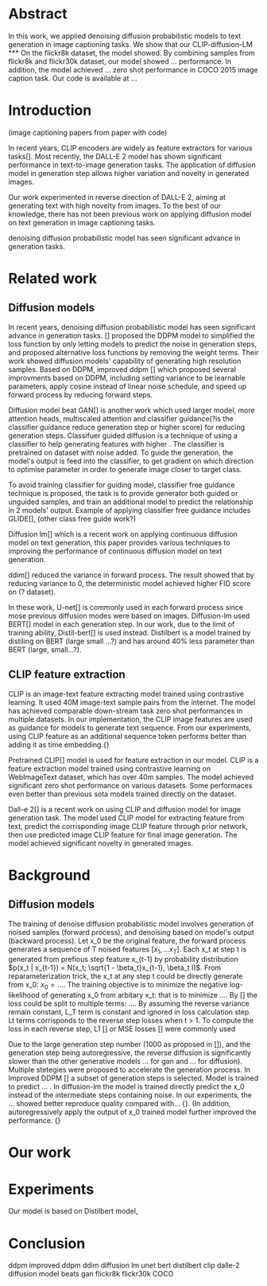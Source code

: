 # Abstract
In this work, we applied denoising diffusion probabilistic models to text generation in image captioning tasks. We show that our CLIP-diffusion-LM *** On the flickr8k dataset, the model showed. By combining samples from flickr8k and flickr30k dataset, our model showed ... performance. In addition, the model achieved ... zero shot performance in COCO 2015 image caption task. Our code is available at ...

# Introduction
(image captioning papers from paper with code)


In recent years, CLIP encoders are widely as feature extractors for various tasks[]. Most recently, the DALL-E 2 model has shown significant performance in text-to-image generation tasks. The application of diffusion model in generation step allows higher variation and novelty in generated images. 





Our work experimented in reverse direction of DALL-E 2, aiming at generating text with high novelty from images. To the best of our knowledge, there has not been previous work on applying diffusion model on text generation in image captioning tasks. 

denoising diffusion probabilistic model has seen significant advance in generation tasks. 


# Related work

## Diffusion models
In recent years, denoising diffusion probabilistic model has seen significant advance in generation tasks. [] proposed the DDPM model to simplified the loss function by only letting models to predict the noise in generation steps, and proposed alternative loss functions by removing the weight terms. Their work showed diffusion models' capability of generating high resolution samples. Based on DDPM, improved ddpm [] which proposed several improvments based on DDPM, including setting variance to be learnable parameters, apply cosine instead of linear noise schedule, and speed up forward process by reducing forward steps. 

Diffusion model beat GAN[] is another work which used larger model, more attention heads, multiscaled attention and classifier guidance(?is the classifier guidance reduce generation step or higher score) for reducing generation steps. Classifuer guided diffusion is a technique of using a classifier to help generating features with higher . The classifier is pretrained on dataset with noise added. To guide the generation, the model's output is feed into the classifier, to get gradient on which direction to optimise parameter in order to generate image closer to target class.

To avoid training classifier for guiding model, classifier free guidance technique is proposed, the task is to provide generator both guided or unguided samples, and train an additional model to predict the relationship in 2 models' output. Example of applying classifier free guidance includes GLIDE[], (other class free guide work?)

Diffusion lm[] which is a recent work on applying continuous diffusion model on text generation, this paper provides various techniques to improving the performance of continuous diffusion model on text generation. 

ddim[] reduced the variance in forward process. The result showed that by reducing variance to 0, the deterministic model achieved higher FID score on (? dataset). 

In these work, U-net[] is commonly used in each forward process since mose previous diffusion modes were based on images. Diffusion-lm used BERT[] model in each generation step. In our work, due to the limit of training ability, Distil-bert[] is used instead. Distilbert is a model trained by distiling on BERT (large small ...?) and has around 40% less parameter than BERT (large, small...?).


## CLIP feature extraction
CLIP is an image-text feature extracting model trained using contrastive learning. It used 40M image-text sample pairs from the internet. The model has achieved comparable down-stream task zero shot performances in multiple datasets. In our implementation, the CLIP image features are used as guidance for models to generate text sequence. From our experiments, using CLIP feature as an additional sequence token performs better than adding it as time embedding.{} 

Pretrained CLIP[] model is used for feature extraction in our model. CLIP is a feature extraction model trained using contrastive learning on WebImageText dataset, which has over 40m samples. The model achieved significant zero shot performance on various datasets. Some performaces even better than previous sota models trained directly on the dataset. 

Dall-e 2[] is a recent work on using CLIP and diffusion model for image generation task. The model used CLIP model for extracting feature from text, predict the corrisponding image CLIP feature through prior network, then use predicted image CLIP feature for final image generation. The model achieved significant novelty in generated images. 

# Background

## Diffusion models
The training of denoise diffusion probabilistic model involves generation of noised samples (forward process), and denoising based on model's output (backward process). Let x_0 be the original feature, the forward process generates a sequence of T noised features $[x_1, ... x_T]$. Each x_t at step t is generated from prefious step feature x_{t-1} by probability distribution $p(x_t | x_{t-1}) = N(x_t; \sqrt{1 - \beta_t}x_{t-1}, \beta_t I)$. From reparameterization trick, the x_t at any step t could be directly generate from x_0: $x_0 = ...$. The training objective is to minimize the negative log-likelihood of generating x_0 from arbitary x_t: that is to minimize $...$. By [] the loss could be split to multiple terms: $...$. By assuming the reverse variance remain constant, L_T term is constant and ignored in loss calculation step. Lt terms corrisponds to the reverse step losses when t > 1. To compute the loss in each reverse step, L1 [] or MSE losses [] were commonly used 

Due to the large generation step number (1000 as proposed in []), and the generation step being autoregressive, the reverse diffusion is significantly slower than the other generative models ... for gan and ... for diffusion). Multiple stetegies were proposed to accelerate the generation process. In Improved DDPM [] a subset of generation steps is selected. Model is trained to predict ... . In diffusion-lm the model is trained directly predict the x_0 instead of the intermediate steps containing noise. In our experiments, the ... showed better reproduce quality compared with... {}. (In addition, autoregressively apply the output of x_0 trained model further improved the performance. {}

# Our work

# Experiments
Our model is based on Distilbert model, 

# Conclusion





ddpm
improved ddpm
ddim
diffusion lm
unet
bert
distilbert
clip
dalle-2
diffusion model beats gan
flickr8k 
flickr30k
COCO
